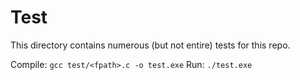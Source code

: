 # Test

This directory contains numerous (but not entire) tests for this repo.

Compile: `gcc test/<fpath>.c -o test.exe`
Run: `./test.exe`